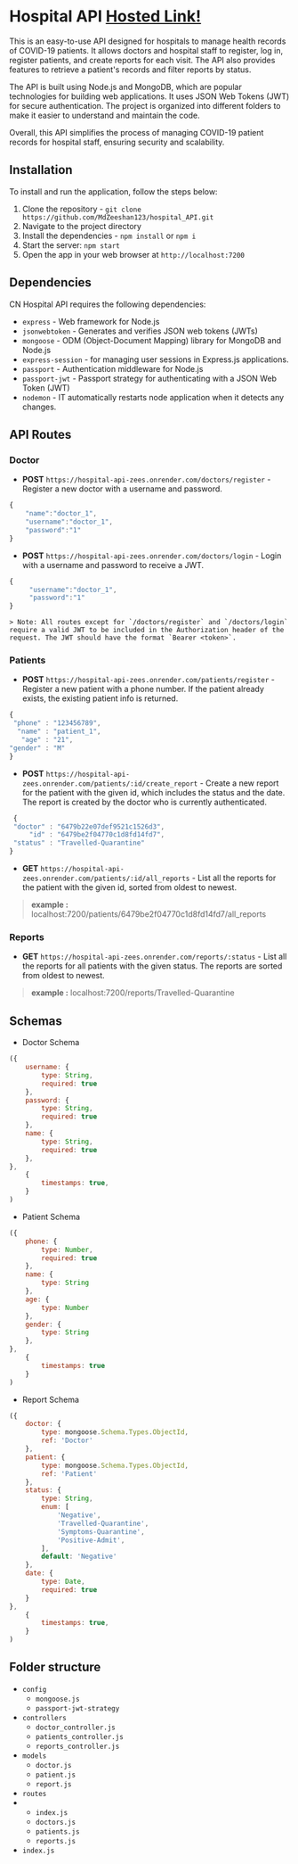 # Hospital API [Hosted Link!](https://hospital-api-kdpb.onrender.com/)

This is an easy-to-use API designed for hospitals to manage health records of COVID-19 patients. It allows doctors and hospital staff to register, log in, register patients, and create reports for each visit. The API also provides features to retrieve a patient's records and filter reports by status.

The API is built using Node.js and MongoDB, which are popular technologies for building web applications. It uses JSON Web Tokens (JWT) for secure authentication. The project is organized into different folders to make it easier to understand and maintain the code.

Overall, this API simplifies the process of managing COVID-19 patient records for hospital staff, ensuring security and scalability.

## Installation

To install and run the application, follow the steps below:
1. Clone the repository - `git clone https://github.com/MdZeeshan123/hospital_API.git`
2. Navigate to the project directory
3. Install the dependencies - `npm install` or `npm i`
4. Start the server: `npm start`
5. Open the app in your web browser at `http://localhost:7200`

## Dependencies

CN Hospital API requires the following dependencies:

-   `express` - Web framework for Node.js
-   `jsonwebtoken` - Generates and verifies JSON web tokens (JWTs)
-   `mongoose` - ODM (Object-Document Mapping) library for MongoDB and Node.js
-   `express-session` - for managing user sessions in Express.js applications.
-   `passport` - Authentication middleware for Node.js
-   `passport-jwt` - Passport strategy for authenticating with a JSON Web Token (JWT)
-   `nodemon` - IT automatically restarts node application when it detects any changes.
## API Routes

### Doctor

-   **POST** `https://hospital-api-zees.onrender.com/doctors/register` - Register a new doctor with a username and password.
```javascript
{
    "name":"doctor_1",
    "username":"doctor_1",
    "password":"1"
}
```
-   **POST** `https://hospital-api-zees.onrender.com/doctors/login` - Login with a username and password to receive a JWT.
```javascript
{
     "username":"doctor_1",
     "password":"1"
}
```

    > Note: All routes except for `/doctors/register` and `/doctors/login` require a valid JWT to be included in the Authorization header of the request. The JWT should have the format `Bearer <token>`.

### Patients

-   **POST** `https://hospital-api-zees.onrender.com/patients/register` - Register a new patient with a phone number. If the patient already exists, the existing patient info is returned.

```javascript
{
 "phone" : "123456789",
  "name" : "patient_1",
   "age" : "21",
"gender" : "M"
}
```
-   **POST** `https://hospital-api-zees.onrender.com/patients/:id/create_report` - Create a new report for the patient with the given id, which includes the status and the date. The report is created by the doctor who is currently authenticated.

```javascript
 {
 "doctor" : "6479b22e07def9521c1526d3",
     "id" : "6479be2f04770c1d8fd14fd7", 
 "status" : "Travelled-Quarantine"
}
```

-   **GET** `https://hospital-api-zees.onrender.com/patients/:id/all_reports` - List all the reports for the patient with the given id, sorted from oldest to newest.

>   **example :** localhost:7200/patients/6479be2f04770c1d8fd14fd7/all_reports

### Reports

-   **GET** `https://hospital-api-zees.onrender.com/reports/:status` - List all the reports for all patients with the given status. The reports are sorted from oldest to newest.
>   **example :** localhost:7200/reports/Travelled-Quarantine 


## Schemas
- Doctor Schema
```javascript
({
    username: {
        type: String,
        required: true
    },
    password: {
        type: String,
        required: true 
    },
    name: {
        type: String,
        required: true
    },
},
    {
        timestamps: true,
    }
)
```
- Patient Schema

```javascript
({
    phone: {
        type: Number,
        required: true
    },
    name: {
        type: String  
    },
    age: {
        type: Number
    },
    gender: {
        type: String
    },
},
    {
        timestamps: true
    }
)
```
- Report Schema

```javascript
({
    doctor: {
        type: mongoose.Schema.Types.ObjectId,
        ref: 'Doctor'
    },
    patient: {
        type: mongoose.Schema.Types.ObjectId,
        ref: 'Patient'
    },
    status: {
        type: String,
        enum: [
            'Negative',
            'Travelled-Quarantine',
            'Symptoms-Quarantine',
            'Positive-Admit',
        ],
        default: 'Negative'
    },
    date: {
        type: Date,
        required: true
    }
},
    {
        timestamps: true,
    }
)
```

## Folder structure

-   `config`
    - `mongoose.js`
    -  `passport-jwt-strategy`
-   `controllers`
    -   `doctor_controller.js`
    -   `patients_controller.js`
    -   `reports_controller.js`
-   `models`
    -   `doctor.js`
    -   `patient.js`
    -   `report.js`
-   `routes`
-   -   `index.js`
    -   `doctors.js`
    -   `patients.js`
    -   `reports.js`
-   `index.js`
